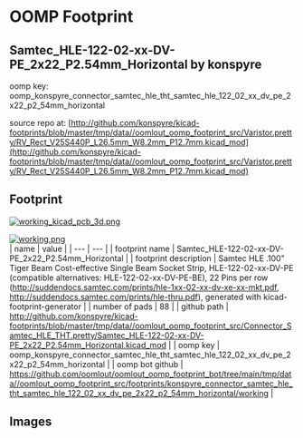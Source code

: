# OOMP Footprint  
## Samtec_HLE-122-02-xx-DV-PE_2x22_P2.54mm_Horizontal  by konspyre  
  
oomp key: oomp_konspyre_connector_samtec_hle_tht_samtec_hle_122_02_xx_dv_pe_2x22_p2_54mm_horizontal  
  
source repo at: [http://github.com/konspyre/kicad-footprints/blob/master/tmp/data//oomlout_oomp_footprint_src/Varistor.pretty/RV_Rect_V25S440P_L26.5mm_W8.2mm_P12.7mm.kicad_mod](http://github.com/konspyre/kicad-footprints/blob/master/tmp/data//oomlout_oomp_footprint_src/Varistor.pretty/RV_Rect_V25S440P_L26.5mm_W8.2mm_P12.7mm.kicad_mod)  
## Footprint  
  
[![working_kicad_pcb_3d.png](working_kicad_pcb_3d_600.png)](working_kicad_pcb_3d.png)  
  
[![working.png](working_600.png)](working.png)  
| name | value | 
| --- | --- | 
| footprint name | Samtec_HLE-122-02-xx-DV-PE_2x22_P2.54mm_Horizontal | 
| footprint description | Samtec HLE .100" Tiger Beam Cost-effective Single Beam Socket Strip, HLE-122-02-xx-DV-PE (compatible alternatives: HLE-122-02-xx-DV-PE-BE), 22 Pins per row (http://suddendocs.samtec.com/prints/hle-1xx-02-xx-dv-xe-xx-mkt.pdf, http://suddendocs.samtec.com/prints/hle-thru.pdf), generated with kicad-footprint-generator | 
| number of pads | 88 | 
| github path | http://github.com/konspyre/kicad-footprints/blob/master/tmp/data//oomlout_oomp_footprint_src/Connector_Samtec_HLE_THT.pretty/Samtec_HLE-122-02-xx-DV-PE_2x22_P2.54mm_Horizontal.kicad_mod | 
| oomp key | oomp_konspyre_connector_samtec_hle_tht_samtec_hle_122_02_xx_dv_pe_2x22_p2_54mm_horizontal | 
| oomp bot github | https://github.com/oomlout/oomlout_oomp_footprint_bot/tree/main/tmp/data//oomlout_oomp_footprint_src/footprints/konspyre_connector_samtec_hle_tht_samtec_hle_122_02_xx_dv_pe_2x22_p2_54mm_horizontal/working | 
## Images  
